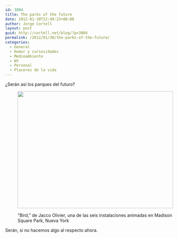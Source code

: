 ```yaml
---
id: 3804
title: The parks of the future
date: 2012-01-30T22:49:23+00:00
author: Jorge Cortell
layout: post
guid: http://cortell.net/blog/?p=3804
permalink: /2012/01/30/the-parks-of-the-future/
categories:
  - General
  - Humor y curiosidades
  - Medioambiente
  - NY
  - Personal
  - Placeres de la vida
---
```

¿Serán así los parques del futuro?<figure style="width: 500px" class="wp-caption aligncenter">

<img title="Bird" src="https://lh6.googleusercontent.com/-ZefETDznfMM/Txx-0Gh9aPI/AAAAAAAAANo/J0ESPaR4UHA/w500-h375-k/20120122_162430.jpg" alt="" width="500" height="375" /><figcaption class="wp-caption-text">"Bird,” de Jacco Olivier, una de las seis instalaciones animadas en Madison Square Park, Nueva York</figcaption></figure> 

Serán, si no hacemos algo al respecto ahora.